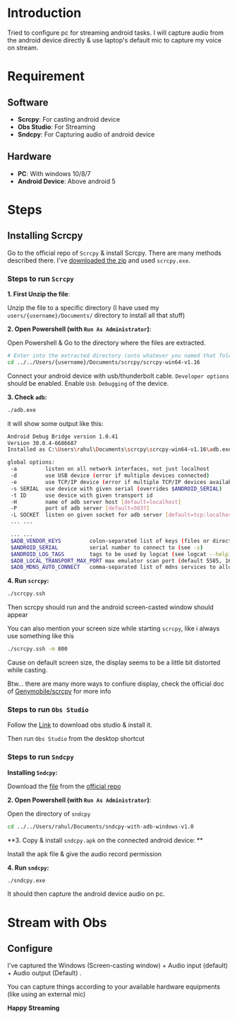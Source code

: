 # Introduction
Tried to configure pc for streaming android tasks. I will capture audio from the android device directly & use laptop's default mic to capture my voice on stream.
# Requirement

## Software
* **Scrcpy**: For casting android device
* **Obs Studio**: For Streaming
* **Sndcpy**: For Capturing audio of android device

## Hardware
* **PC**: With windows 10/8/7
* **Android Device**: Above android 5 


# Steps

## Installing Scrcpy
Go to the official repo of `Scrcpy` & install Scrcpy. There are many methods described there. I've [downloaded the zip](https://github.com/Genymobile/scrcpy/releases/download/v1.16/scrcpy-win64-v1.16.zip) and used `scrcpy.exe`.

### Steps to run `Scrcpy`
**1. First Unzip the file**:

Unzip the file to a specific directory (I have used my `users/{username}/Documents/` directory to install all that stuff)

**2. Open Powershell (with `Run As Administrator`)**: 

Open Powershell & Go to the directory where the files are extracted.
```sh
# Enter into the extracted directory (onto whatever you named that folder)
cd ../../Users/{username}/Documents/scrcpy/scrcpy-win64-v1.16
```

Connect your android device with usb/thunderbolt cable. `Developer options` should be enabled. Enable `Usb Debugging` of the device. 

**3. Check `adb`:**
 
```sh
./adb.exe
```
it will show some output like this:
```sh
Android Debug Bridge version 1.0.41
Version 30.0.4-6686687
Installed as C:\Users\rahul\Documents\scrcpy\scrcpy-win64-v1.16\adb.exe

global options:
 -a         listen on all network interfaces, not just localhost
 -d         use USB device (error if multiple devices connected)
 -e         use TCP/IP device (error if multiple TCP/IP devices available)
 -s SERIAL  use device with given serial (overrides $ANDROID_SERIAL)
 -t ID      use device with given transport id
 -H         name of adb server host [default=localhost]
 -P         port of adb server [default=5037]
 -L SOCKET  listen on given socket for adb server [default=tcp:localhost:5037]
 ... ...

 ... ...
 $ADB_VENDOR_KEYS         colon-separated list of keys (files or directories)
 $ANDROID_SERIAL          serial number to connect to (see -s)
 $ANDROID_LOG_TAGS        tags to be used by logcat (see logcat --help)
 $ADB_LOCAL_TRANSPORT_MAX_PORT max emulator scan port (default 5585, 16 emus)
 $ADB_MDNS_AUTO_CONNECT   comma-separated list of mdns services to allow auto-connect (default adb-tls-connect)
```

**4. Run `scrcpy`:** 

```sh
./scrcpy.ssh
```

Then scrcpy should run and the android screen-casted window should appear

You can also mention your screen size while starting `scrcpy`, like i always use something like this
```sh
./scrcpy.ssh -m 800
```
Cause on default screen size, the display seems to be a little bit distorted while casting.

Btw... there are many more ways to confiure display, check the official doc of [Genymobile/scrcpy](https://github.com/Genymobile/scrcpy/blob/master/README.md) for more info

### Steps to run `Obs Studio`
Follow the [Link](https://obsproject.com/) to download obs studio & install it.

Then run `Obs Studio` from the desktop shortcut

### Steps to run `Sndcpy`

**Installing `Sndcpy`:**

Download the [file](https://github.com/rom1v/sndcpy/releases/download/v1.0/sndcpy-with-adb-windows-v1.0.zip) from the [official repo](https://github.com/rom1v/sndcpy)

**2. Open Powershell (with `Run As Administrator`)**: 

Open the directory of `sndcpy`
```sh
cd ../../Users/rahul/Documents/sndcpy-with-adb-windows-v1.0
```

**3. Copy & install `sndcpy.apk` on the connected android device: **

Install the apk file & give the audio record permission

**4. Run `sndcpy`:**
```sh
./sndcpy.exe
```

It should then capture the android device audio on pc.


# Stream with Obs
## Configure
I've captured the Windows (Screen-casting window) + Audio input (default) + Audio output (Default) .

You can capture things according to your available hardware equipments (like using an external mic)

**Happy Streaming**
